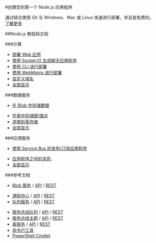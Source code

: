 <properties 
pageTitle="Azure 开发人员中心：NODEJS" 
description="" 
services="NODEJS" 
documentationCenter="Develop" 
authors="" 
manager="Tiffena" 
editor="Eric Chen" />
<tags ms.service="NODEJS"
    ms.date=""
    wacn.date="04/07/2016"
    />

#创建您的第一个 Node.js 应用程序

通过结合使用 Git 与 Windows、Mac 或 Linux 快速进行部署。并且是免费的。
[了解更多](/documentation/articles/web-sites-nodejs-develop-deploy-mac/)

##Node.js 教程和文档

###计算

- [部署 Web 应用](/documentation/articles/web-sites-nodejs-develop-deploy-mac/)
- [使用 Socket.IO 生成聊天应用程序](/documentation/articles/web-sites-nodejs-chat-app-socketio/)
- [使用 CLI 进行部署](/documentation/articles/xplat-cli-install/)
- [使用 WebMatrix 进行部署](/documentation/articles/web-sites-nodejs-use-webmatrix/)
- [自定义域名](/documentation/articles/web-sites-custom-domain-name/)
- [全部显示](/develop/nodejs/compute)  

###数据服务

- [在 Blob 中存储数据](/documentation/articles/storage-nodejs-how-to-use-blob-storage/)

<!--- [Store data using DocumentDB](/documentation/articles/documentdb-nodejs-application/)
- [使用 MongoDB 存储数据](/documentation/articles/store-mongolab-web-sites-nodejs-store-data-mongodb/)
-->
- [在表中存储键/值对](/documentation/articles/storage-nodejs-how-to-use-table-storage/)
- [连接到表存储](/documentation/articles/storage-nodejs-use-table-storage-web-site/)
- [全部显示](/develop/nodejs/data)
  
###应用服务

-  [使用 Service Bus 的发布/订阅应用程序](/documentation/articles/service-bus-nodejs-how-to-use-topics-subscriptions/)
<!--- [使用 SendGrid 发送电子邮件](/documentation/articles/store-sendgrid-nodejs-how-to-send-email/)-->
- [应用程序之间的消息](/documentation/articles/storage-nodejs-how-to-use-queues/)、
- [全部显示](/develop/nodejs/app-services)

###参考文档

- [Blob 服务](/documentation/articles/storage-nodejs-how-to-use-blob-storage/) / [API](http://go.microsoft.com/fwlink/?linkid=401539&clcid=0x804) / [REST](http://msdn.microsoft.com/zh-cn/library/azure/dd179355)
<!--
- [DocumentDB](/documentation/articles/documentdb-nodejs-application/) / [API](http://dl.windowsazure.com/documentdb/nodedocs)-->
- [通知中心](/documentation/articles/notification-hubs-nodejs-push-notification-tutorial/) / [API](http://dl.windowsazure.com/nodedocs/NotificationHubService.html) / [REST](http://msdn.microsoft.com/zh-cn/library/azure/dn223264.aspx)
- [队列服务](/documentation/articles/storage-nodejs-how-to-use-queues/) / [API](http://go.microsoft.com/fwlink/?linkid=401540&clcid=0x804) / [REST](http://msdn.microsoft.com/zh-cn/library/azure/dd179355)
<!--- [SendGrid](/documentation/articles/store-sendgrid-nodejs-how-to-send-email/) / [REST](http://sendgrid.com/docs/API_Reference/index.html)-->
- [服务总线队列](/documentation/articles/service-bus-nodejs-how-to-use-queues/) / [API](http://dl.windowsazure.com/nodedocs/ServiceBusService.html) / [REST](http://msdn.microsoft.com/zh-cn/library/azure/hh780717)
- [服务总线主题](/documentation/articles/service-bus-nodejs-how-to-use-topics-subscriptions/) / [API](http://dl.windowsazure.com/nodedocs/ServiceBusService.html) / [REST](http://msdn.microsoft.com/zh-cn/library/azure/hh780717)
- [表服务](/documentation/articles/storage-nodejs-how-to-use-table-storage/) / [API](http://go.microsoft.com/fwlink/?linkid=401538&clcid=0x804) / [REST](http://msdn.microsoft.com/zh-cn/library/azure/dd179355)
- [命令行工具](/documentation/articles/xplat-cli-install/)
- [PowerShell Cmdlet](/documentation/articles/powershell-install-configure/)


